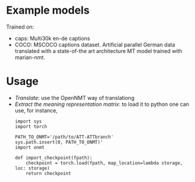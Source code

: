 # Example models 

Trained on:
- caps: Multi30k en-de captions
- COCO: MSCOCO captions dataset. Artificial parallel German data translated with a state-of-the art architecture MT model trained with marian-nmt.

# Usage
 - *Translate*: use the OpenNMT way of translationg
 - *Extract the meaning representation matrix*: to load it to python one can use, for instance,
    ```
    import sys
    import torch
    
    PATH_TO_ONMT='/path/to/ATT-ATTbranch'
    sys.path.insert(0, PATH_TO_ONMT)'
    import onmt
    
    def import_checkpoint(fpath):
        checkpoint = torch.load(fpath, map_location=lambda storage, loc: storage)
        return checkpoint
    ```

